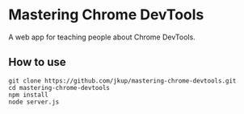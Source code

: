 # Mastering Chrome DevTools

A web app for teaching people about Chrome DevTools.

## How to use

```
git clone https://github.com/jkup/mastering-chrome-devtools.git
cd mastering-chrome-devtools
npm install
node server.js
```
